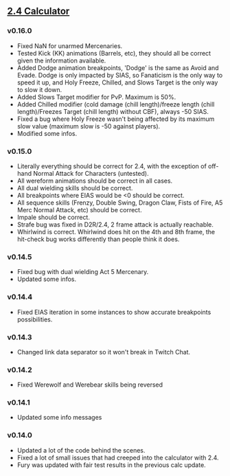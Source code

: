 ## [2.4 Calculator](https://warren1001.github.io/IAS_Calculator/24/)

### v0.16.0
- Fixed NaN for unarmed Mercenaries.
- Tested Kick (KK) animations (Barrels, etc), they should all be correct given the information available.
- Added Dodge animation breakpoints, 'Dodge' is the same as Avoid and Evade. Dodge is only impacted by SIAS, so Fanaticism is the only way to speed it up, and Holy Freeze, Chilled, and Slows Target is the only way to slow it down.
- Added Slows Target modifier for PvP. Maximum is 50%.
- Added Chilled modifier (cold damage (chill length)/freeze length (chill length)/Freezes Target (chill length) without CBF), always -50 SIAS.
- Fixed a bug where Holy Freeze wasn't being affected by its maximum slow value (maximum slow is -50 against players).
- Modified some infos.

### v0.15.0
- Literally everything should be correct for 2.4, with the exception of off-hand Normal Attack for Characters (untested).
- All wereform animations should be correct in all cases.
- All dual wielding skills should be correct.
- All breakpoints where EIAS would be <0 should be correct.
- All sequence skills (Frenzy, Double Swing, Dragon Claw, Fists of Fire, A5 Merc Normal Attack, etc) should be correct.
- Impale should be correct.
- Strafe bug was fixed in D2R/2.4, 2 frame attack is actually reachable.
- Whirlwind is correct. Whirlwind does hit on the 4th and 8th frame, the hit-check bug works differently than people think it does.

### v0.14.5
- Fixed bug with dual wielding Act 5 Mercenary.
- Updated some infos.

### v0.14.4
- Fixed EIAS iteration in some instances to show accurate breakpoints possibilities.

### v0.14.3
- Changed link data separator so it won't break in Twitch Chat.

### v0.14.2
- Fixed Werewolf and Werebear skills being reversed

### v0.14.1
- Updated some info messages

### v0.14.0
- Updated a lot of the code behind the scenes.
- Fixed a lot of small issues that had creeped into the calculator with 2.4.
- Fury was updated with fair test results in the previous calc update.
